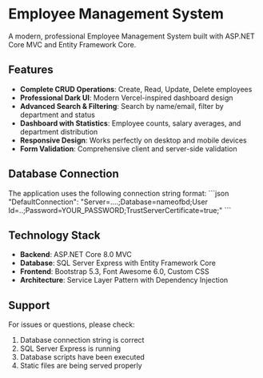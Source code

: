# Employee Management System

A modern, professional Employee Management System built with ASP.NET Core MVC and Entity Framework Core.

## Features

- **Complete CRUD Operations**: Create, Read, Update, Delete employees
- **Professional Dark UI**: Modern Vercel-inspired dashboard design
- **Advanced Search & Filtering**: Search by name/email, filter by department and status
- **Dashboard with Statistics**: Employee counts, salary averages, and department distribution
- **Responsive Design**: Works perfectly on desktop and mobile devices
- **Form Validation**: Comprehensive client and server-side validation


## Database Connection

The application uses the following connection string format:
\`\`\`json
"DefaultConnection": "Server=....;Database=nameofbd;User Id=..;Password=YOUR_PASSWORD;TrustServerCertificate=true;"
\`\`\`

## Technology Stack

- **Backend**: ASP.NET Core 8.0 MVC
- **Database**: SQL Server Express with Entity Framework Core
- **Frontend**: Bootstrap 5.3, Font Awesome 6.0, Custom CSS
- **Architecture**: Service Layer Pattern with Dependency Injection


## Support

For issues or questions, please check:
1. Database connection string is correct
2. SQL Server Express is running
3. Database scripts have been executed
4. Static files are being served properly
